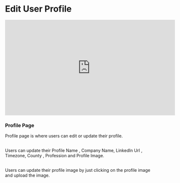 # Edit User Profile
<iframe width="560" height="315" src="https://www.youtube.com/embed/T3lcWqnpJMs" title="YouTube video player" frameborder="0" allow="accelerometer; autoplay; clipboard-write; encrypted-media; gyroscope; picture-in-picture" allowfullscreen></iframe>

<h3>Profile Page</h3>


Profile page is where users can edit or update their profile.<br><br>

Users can update their Profile Name , Company Name, LinkedIn Url , Timezone, County , Profession and Profile Image.<br><br>

Users can update their profile image by just clicking on the profile image and upload the image.



